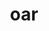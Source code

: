 ---
category: 3-letters
denotation: null
name: oar
reference_link: https://www.etymonline.com/word/oar
root_language: null
root_name: null
title: oar
type: free
word_sums:
- respelling: oar
  sum: 'Oar + '
---